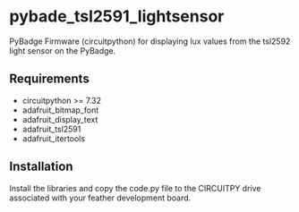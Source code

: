 # pybade_tsl2591_lightsensor 

PyBadge Firmware (circuitpython) for displaying lux values from the tsl2592
light sensor on the PyBadge. 

## Requirements 

* circuitpython >= 7.32
* adafruit_bitmap_font
* adafruit_display_text
* adafruit_tsl2591
* adafruit_itertools

## Installation

Install the libraries and copy the code.py file to the CIRCUITPY drive
associated with your feather development board.

